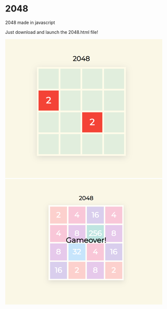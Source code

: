 # 2048
2048 made in javascript

Just download and launch the 2048.html file!

![Alt text](/screenshot_1.png?raw=true "Screenshot 1")
![Alt text](/screenshot_2.png?raw=true "Screenshot 2")
